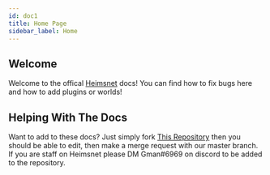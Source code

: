 ```yaml
---
id: doc1
title: Home Page
sidebar_label: Home
---
```



## Welcome

Welcome to the offical [Heimsnet](https://heimsnet.eu) docs! You can find how to fix bugs here and how to add plugins or worlds!

## Helping With The Docs
Want to add to these docs? Just simply fork [This Repository](https://gitlab.com/Gman65/docusaurus) then you should be able to edit, then make a merge request with our master branch. If you are staff on Heimsnet please DM Gman#6969 on discord to be added to the repository.

